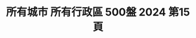---
title: "所有城市 所有行政區 500盤 2024 第15頁"
description: "所有城市 所有行政區 500盤 2024 獲獎餐廳 第15頁"
keywords:
  - 美食競賽
  - 台灣美食
  - 美食精選
datePublished: "2025-06-30"
dateModified: "2025-07-07"
city: "所有城市"
district: "所有行政區"
award: "500盤"
year: "2024"
page: 15
count: 330

restaurants:
  - name: "Ciao by Fratelli Pennisi Macelleria Sicilia 西西里牛排餐酒館"
    city: "台北市"
    district: "大同區"
    address: "台北市大同區承德路一段3號6樓"
    phone: "0975684833"
    geo: "25.049143849212033, 121.51686683096352"
    link: "台北市/大同區/Ciao_by_Fratelli_Pennisi_Macelleria_Sicilia_西西里牛排餐酒館"
    google_map: "https://maps.app.goo.gl/17vBMKB7N4QhHrLk8"
    footinder: "https://footinder.com.tw/%e5%8f%b0%e5%8c%97%e5%b8%82%e5%a4%a7%e5%90%8c%e5%8d%80/7651/"
    award:
    - name: "500盤"
      year: "2024"
  - name: "台北喜來登大飯店 請客樓"
    city: "台北市"
    district: "中正區"
    address: "台北市中正區忠孝東路一段12號17樓"
    phone: "0223211818"
    geo: "25.044656426578722, 121.52170153240529"
    link: "台北市/中正區/台北喜來登大飯店_請客樓"
    google_map: "https://maps.app.goo.gl/DC7NdPfPSidVhZiu6"
    footinder: "https://footinder.com.tw/%E5%8F%B0%E5%8C%97%E5%B8%82%E4%B8%AD%E6%AD%A3%E5%8D%80/7837/"
    award:
    - name: "500盤"
      year: "2024"
  - name: "台北美味小館"
    city: "台北市"
    district: "中正區"
    address: "台北市中正區林森南路61巷17號"
    phone: "0223215939"
    geo: "25.039721429456574, 121.5228709737999"
    link: "台北市/中正區/台北美味小館"
    google_map: "https://maps.app.goo.gl/isGdem8c9q4PQf5V8"
    footinder: "https://footinder.com.tw/%e5%8f%b0%e5%8c%97%e5%b8%82%e4%b8%ad%e6%ad%a3%e5%8d%80/7888/"
    award:
    - name: "500盤"
      year: "2024"
  - name: "牛琅"
    city: "台北市"
    district: "中山區"
    address: "台北市中山區樂群三路303號3樓"
    phone: "0285027711"
    geo: "25.08279704353928, 121.56032962199026"
    link: "台北市/中山區/牛琅"
    google_map: "https://maps.app.goo.gl/k4M7Ez7e3c9izAZD7"
    footinder: "https://footinder.com.tw/%e5%8f%b0%e5%8c%97%e5%b8%82%e4%b8%ad%e5%b1%b1%e5%8d%80/362138/"
    award:
    - name: "500盤"
      year: "2024"
  - name: "牛吉燒肉"
    city: "台北市"
    district: "大安區"
    address: "台北市大安區通安街38-1號"
    phone: "0227081629"
    geo: "25.031664362329458, 121.55323282249057"
    link: "台北市/大安區/牛吉燒肉"
    google_map: "https://maps.app.goo.gl/tLgsoYRJGBkFQo1QA"
    footinder: "https://footinder.com.tw/%E5%8F%B0%E5%8C%97%E5%B8%82%E5%A4%A7%E5%AE%89%E5%8D%80/120264/"
    award:
    - name: "500盤"
      year: "2024"
  - name: "牛B燒肉 GyuB Yakiniku"
    city: "台北市"
    district: "大安區"
    address: "台北市大安區東豐街64號"
    phone: "0223250660"
    geo: "25.03589691280263, 121.54770382329203"
    link: "台北市/大安區/牛B燒肉_GyuB_Yakiniku"
    google_map: "https://maps.app.goo.gl/LycmXKQK7jNz9x3w8"
    footinder: "https://footinder.com.tw/%E5%8F%B0%E5%8C%97%E5%B8%82%E5%A4%A7%E5%AE%89%E5%8D%80/104634/"
    award:
    - name: "500盤"
      year: "2024"
  - name: "鳥哲 燒物專門店"
    city: "台北市"
    district: "士林區"
    address: "台北市士林區福華路128巷12號"
    phone: "0228310166"
    geo: "25.102889715468184, 121.52320846457711"
    link: "台北市/士林區/鳥哲_燒物專門店"
    google_map: "https://maps.app.goo.gl/gEe3qWPVruFSfU9g6"
    footinder: "https://footinder.com.tw/%E5%8F%B0%E5%8C%97%E5%B8%82%E5%A3%AB%E6%9E%97%E5%8D%80/7705/"
    award:
    - name: "500盤"
      year: "2024"
  - name: "寧夏夜市千歲宴"
    city: "台北市"
    district: "大同區"
    address: "台北市大同區寧夏路58號2樓"
    phone: "0987456794"
    geo: "25.05667749721933, 121.51536314738564"
    link: "台北市/大同區/寧夏夜市千歲宴"
    google_map: "https://maps.app.goo.gl/5piZfcfCfs4tdboNA"
    footinder: "https://footinder.com.tw/%e5%8f%b0%e5%8c%97%e5%b8%82%e5%a4%a7%e5%90%8c%e5%8d%80/35031/"
    award:
    - name: "500盤"
      year: "2024"
  - name: "南村｜私廚‧小酒棧"
    city: "台北市"
    district: "大安區"
    address: "台北市大安區忠孝東路四段216巷33弄10號"
    phone: "0227117272"
    geo: "25.03928962564371, 121.55348937874689"
    link: "台北市/大安區/南村_私廚_小酒棧"
    google_map: "https://maps.app.goo.gl/Dx7oHUpgYxi57vsQ8"
    footinder: "https://footinder.com.tw/%e5%8f%b0%e5%8c%97%e5%b8%82%e5%a4%a7%e5%ae%89%e5%8d%80/124224/"
    award:
    - name: "500盤"
      year: "2024"
---